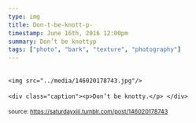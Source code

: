 ```yaml
---
type: img
title: Don-t-be-knott-p-
timestamp: June 16th, 2016 12:00pm
summary: Don’t be knottyp 
tags: ["photo", "bark", "texture", "photography"]
---
```


                
                
                
                                                                                        <img src="../media/146020178743.jpg"/>
                                                                                          <div class="caption"><p>Don’t be knotty.</p> </div>
                                    
                
                
                
                
                                
<small>source: https://saturdayxiii.tumblr.com/post/146020178743</small>